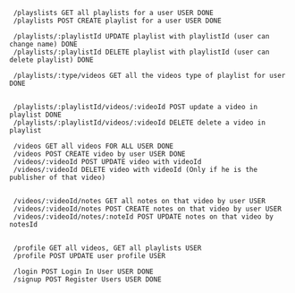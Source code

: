      /playslists GET all playlists for a user USER DONE
     /playlists POST CREATE playlist for a user USER DONE

     /playlists/:playlistId UPDATE playlist with playlistId (user can change name) DONE
     /playlists/:playlistId DELETE playlist with playlistId (user can delete playlist) DONE

     /playlists/:type/videos GET all the videos type of playlist for user DONE


     /playlists/:playlistId/videos/:videoId POST update a video in playlist DONE
     /playlists/:playlistId/videos/:videoId DELETE delete a video in playlist

     /videos GET all videos FOR ALL USER DONE
     /videos POST CREATE video by user USER DONE
     /videos/:videoId POST UPDATE video with videoId
     /videos/:videoId DELETE video with videoId (Only if he is the publisher of that video)


     /videos/:videoId/notes GET all notes on that video by user USER
     /videos/:videoId/notes POST CREATE notes on that video by user USER
     /videos/:videoId/notes/:noteId POST UPDATE notes on that video by notesId


     /profile GET all videos, GET all playlists USER 
     /profile POST UPDATE user profile USER 

     /login POST Login In User USER DONE
     /signup POST Register Users USER DONE
